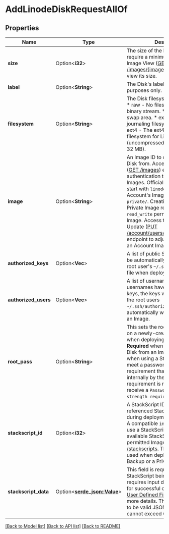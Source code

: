 # AddLinodeDiskRequestAllOf

## Properties

Name | Type | Description | Notes
------------ | ------------- | ------------- | -------------
**size** | Option<**i32**> | The size of the Disk in MB.  Images require a minimum size. Access the Image View ([GET /images/{imageID}](/docs/api/images/#image-view)) endpoint to view its size.  | [optional]
**label** | Option<**String**> | The Disk's label is for display purposes only.  | [optional]
**filesystem** | Option<**String**> | The Disk filesystem can be one of:    * raw - No filesystem, just a raw binary stream.   * swap - Linux swap area.   * ext3 - The ext3 journaling filesystem for Linux.   * ext4 - The ext4 journaling filesystem for Linux.   * initrd - initrd (uncompressed initrd, ext2, max 32 MB).  | [optional]
**image** | Option<**String**> | An Image ID to deploy the Linode Disk from.  Access the Images List ([GET /images](/docs/api/images/#images-list)) endpoint with authentication to view all available Images. Official Linode Images start with `linode/`, while your Account's Images start with `private/`. Creating a disk from a Private Image requires `read_only` or `read_write` permissions for that Image. Access the User's Grant Update ([PUT /account/users/{username}/grants](/docs/api/account/#users-grants-update)) endpoint to adjust permissions for an Account Image.  | [optional]
**authorized_keys** | Option<**Vec<String>**> | A list of public SSH keys that will be automatically appended to the root user's `~/.ssh/authorized_keys` file when deploying from an Image.  | [optional]
**authorized_users** | Option<**Vec<String>**> | A list of usernames. If the usernames have associated SSH keys, the keys will be appended to the root users `~/.ssh/authorized_keys` file automatically when deploying from an Image.  | [optional]
**root_pass** | Option<**String**> | This sets the root user's password on a newly-created Linode Disk when deploying from an Image.  * **Required** when creating a Linode Disk from an Image, including when using a StackScript.  * Must meet a password strength score requirement that is calculated internally by the API. If the strength requirement is not met, you will receive a `Password does not meet strength requirement` error.  | [optional]
**stackscript_id** | Option<**i32**> | A StackScript ID that will cause the referenced StackScript to be run during deployment of this Linode. A compatible `image` is required to use a StackScript. To get a list of available StackScript and their permitted Images see [/stackscripts](/docs/api/stackscripts/#stackscripts-list). This field cannot be used when deploying from a Backup or a Private Image.  | [optional]
**stackscript_data** | Option<[**serde_json::Value**](.md)> | This field is required only if the StackScript being deployed requires input data from the User for successful completion. See [User Defined Fields (UDFs)](/docs/guides/writing-scripts-for-use-with-linode-stackscripts-a-tutorial/#user-defined-fields-udfs) for more details.  This field is required to be valid JSON.  Total length cannot exceed 65,535 characters.  | [optional]

[[Back to Model list]](../README.md#documentation-for-models) [[Back to API list]](../README.md#documentation-for-api-endpoints) [[Back to README]](../README.md)


